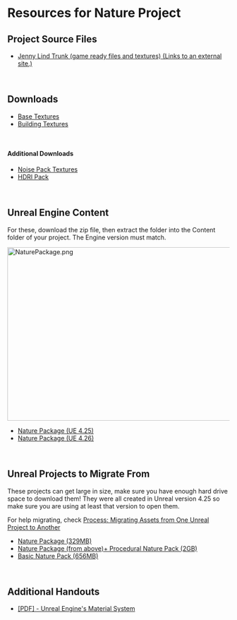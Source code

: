 # Resources for Nature Project

<h2>Project Source Files</h2>
<ul>
<li><a class="external" href="https://www.dropbox.com/s/3v7ai3c0zmqtz4d/JennyLindTrunk.zip?dl=0" target="_blank"><span>Jenny Lind Trunk (game ready files and textures)</span><span class="screenreader-only">&nbsp;(Links to an external site.)</span></a></li>
</ul>
<p>&nbsp;</p>
<h2>Downloads</h2>
<ul>
<li><a href="https://www.dropbox.com/s/q8h23fypgkayxhw/Base%20Textures.zip?dl=0">Base Textures</a></li>
<li><a href="https://www.dropbox.com/s/zb2vge68hxxrd3m/BuildingTextures.zip?dl=0">Building Textures</a></li>
</ul>
<p>&nbsp;</p>
<h4>Additional Downloads</h4>
<ul>
<li><a href="https://www.dropbox.com/s/ds4p80vtzkuru8n/NoiseTextures.zip?dl=0">Noise Pack Textures</a></li>
<li><a class="inline_disabled" href="https://www.dropbox.com/s/hxxdhilv8ywwutf/HDRI.zip?dl=0" target="_blank">HDRI Pack</a></li>
</ul>
<p>&nbsp;</p>
<h2>Unreal Engine Content</h2>
<p>For these, download the zip file, then extract the folder into the Content folder of your project. The Engine version must match.</p>
<p><img src="https://vertexschool.instructure.com/courses/73/files/3737/preview" alt="NaturePackage.png" width="600" height="393" data-api-endpoint="https://vertexschool.instructure.com/api/v1/courses/73/files/3737" data-api-returntype="File"></p>
<ul>
<li><a href="https://www.dropbox.com/s/90w52vgp2ey6rxu/NaturePackage.zip?dl=0">Nature Package (UE 4.25)</a></li>
<li><a href="https://www.dropbox.com/s/swd37janbfxrjxj/NaturePackage_426.zip?dl=0">Nature Package (UE 4.26)</a></li>
</ul>
<p>&nbsp;</p>
<h2>Unreal Projects to Migrate From</h2>
<p>These projects can get large in size, make sure you have enough hard drive space to download them! They were all created in Unreal version 4.25 so make sure you are using at least that version to open them.</p>
<p>For help migrating, check <a title="Process: Migrating Assets from One Unreal Project to Another" href="https://vertexschool.instructure.com/courses/151/pages/process-migrating-assets-from-one-unreal-project-to-another" data-api-endpoint="https://vertexschool.instructure.com/api/v1/courses/151/pages/process-migrating-assets-from-one-unreal-project-to-another" data-api-returntype="Page">Process: Migrating Assets from One Unreal Project to Another</a>&nbsp;</p>
<ul>
<li><a class="instructure_file_link inline_disabled" href="https://www.dropbox.com/s/bqp2lgkiddhnk5z/NaturePackage.zip?dl=0" target="_blank">Nature Package (329MB)</a></li>
<li><a class="instructure_file_link inline_disabled" href="https://www.dropbox.com/s/agbqwa1slk7eg7o/NatureProject.zip?dl=0" target="_blank">Nature Package (from above)+ Procedural Nature Pack (2GB)</a></li>
<li><a class="instructure_file_link inline_disabled" href="https://www.dropbox.com/s/6sndci1thj63grg/BasicNaturePack.zip?dl=0" target="_blank">Basic Nature Pack (656MB)</a></li>
</ul>
<p>&nbsp;</p>
<h2>Additional Handouts</h2>
<ul>
<li><a href="https://www.dropbox.com/s/n33m2dluj3ende5/Unreal%20Engine%20Foundations_%20Materials.pdf?dl=0">[PDF] - Unreal Engine's Material System</a></li>
</ul>
<p>&nbsp;</p>
<p>&nbsp;</p>